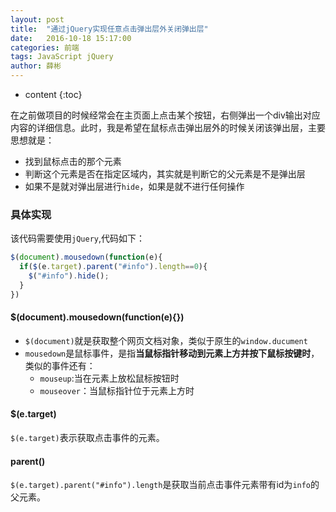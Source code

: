 ```yaml
---
layout: post
title:  "通过jQuery实现任意点击弹出层外关闭弹出层"
date:   2016-10-18 15:17:00
categories: 前端
tags: JavaScript jQuery
author: 薛彬
---
```


* content
{:toc}

在之前做项目的时候经常会在主页面上点击某个按钮，右侧弹出一个div输出对应内容的详细信息。此时，我是希望在鼠标点击弹出层外的时候关闭该弹出层，主要思想就是：

- 找到鼠标点击的那个元素
- 判断这个元素是否在指定区域内，其实就是判断它的父元素是不是弹出层
- 如果不是就对弹出层进行`hide`，如果是就不进行任何操作





### 具体实现

该代码需要使用`jQuery`,代码如下：

```javascript
$(document).mousedown(function(e){
  if($(e.target).parent("#info").length==0){
    $("#info").hide();
  }
})
```

#### $(document).mousedown(function(e){})

- `$(document)`就是获取整个网页文档对象，类似于原生的`window.ducument`
- `mousedown`是鼠标事件，是指**当鼠标指针移动到元素上方并按下鼠标按键时**，类似的事件还有：
    - `mouseup`:当在元素上放松鼠标按钮时
    - `mouseover`：当鼠标指针位于元素上方时

#### $(e.target)

`$(e.target)`表示获取点击事件的元素。

#### parent()

`$(e.target).parent("#info").length`是获取当前点击事件元素带有id为`info`的父元素。